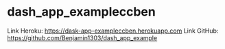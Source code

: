 # dash_app_exampleccben
Link Heroku: https://dask-app-exampleccben.herokuapp.com
Link GitHub: https://github.com/Benjamin1303/dash_app_example
